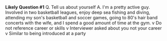 **Likely Question #1**
Q. Tell us about yourself
A. I'm a pretty active guy. Involved in two basketball
leagues, enjoy deep sea fishing and diving, attending
my son's basketball and soccer games, going to 80's
hair band concerts with the wife, and I spend a good
amount of time at the gym.
v Do not reference career or skills
v Interviewer asked about you not your career
v Similar to being introduced at a party
